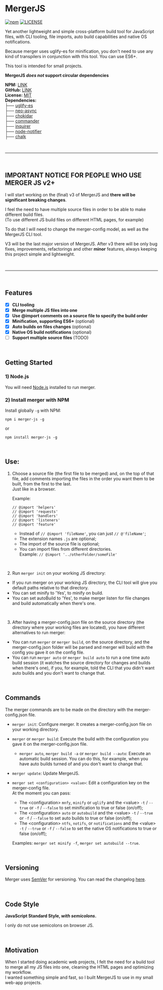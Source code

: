 ﻿# MergerJS
[![npm](https://img.shields.io/npm/v/merger-js.svg)](https://www.npmjs.com/package/merger-js) [![LICENSE](https://img.shields.io/npm/l/merger-js.svg)](https://github.com/joao-neves95/merger-js/blob/master/LICENSE) 

 Yet another lightweight and simple cross-platform build tool for JavaScript files, with CLI tooling, file imports, auto build capabilities and native OS notifications.
 
 Because merger uses uglify-es for minification, you don't need to use any kind of transpilers in conjunction with this tool. You can use ES6+.
 
 This tool is intended for small projects.
 
 **MergerJS *does not* support circular dependencies**
 
 **NPM:** [LINK](https://www.npmjs.com/package/merger-js)<br/>
 **GitHub:** [LINK](https://github.com/joao-neves95/merger-js)<br/>
 **License:** [MIT](https://github.com/joao-neves95/merger-js/blob/master/LICENSE)<br/>
 **Dependencies:**<br/>
 ├── [uglify-es](https://www.npmjs.com/package/uglify-es)<br/>
 ├── [neo-async](https://github.com/suguru03/neo-async)<br/>
 ├── [chokidar](https://github.com/paulmillr/chokidar)<br/>
 ├── [commander](https://github.com/tj/commander.js)<br/>
 ├── [inquirer](https://github.com/SBoudrias/Inquirer.js)<br/>
 ├── [node-notifier](https://github.com/mikaelbr/node-notifier)<br/>
 ├── [chalk](https://github.com/chalk/chalk)<br/>

<br/>

 ---
<br/>

 ## IMPORTANT NOTICE FOR PEOPLE WHO USE MERGER JS v2+
 
 I will start working on the (final) v3 of MergerJS and **there will be significant breaking changes**.
 
 I feel the need to have multiple source files in order to be able to make different build files. <br/>
 (To use different JS build files on different HTML pages, for example)
 
 To do that I will need to change the merger-config model, as well as the MergerJS CLI tool.

 V3 will be the last major version of MergerJS. After v3 there will be only bug fixes, improvements, refactorings and other **minor** features, always keeping this project simple and lightweight. 

<br/>

 ---

<br/>

## Features
 - [x] **CLI tooling**
 - [x] **Merge multiple JS files into one**
 - [x] **Use @import comments on a source file to specify the build order**
 - [x] **Minification, supporting ES6+** (optional)
 - [x] **Auto builds on files changes** (optional)
 - [x] **Native OS build notifications** (optional)
 - [ ] **Support multiple source files** (TODO)

&nbsp;

## Getting Started

### 1) Node.js

You will need [Node.js](https://nodejs.org/en/) installed to run merger.

### 2) Install merger with NPM

Install globally ```-g``` with NPM:

```
npm i merger-js -g
```
or 


```
npm install merger-js -g
```

&nbsp;

## Use:

1) Choose a source file (the first file to be merged) and, on the top of that file, add comments importing the files in the order you want them to be built, from the first to the last.<br/>
   Just like in a browser.
   
   Example:
   ```
   // @import 'helpers'
   // @import 'requests'
   // @import 'handlers'
   // @import 'listeners'
   // @import 'feature'
   ```
   - Instead of ```// @import 'fileName'```, you can just ```// @'fileName'```;
   - The extension names ```.js``` are optional;
   - The import of the source file is optional;
   - You can import files from different directories.<br/>
     Example: ```// @import '../otherFolder/someFile'```

&nbsp;

2) Run ```merger init``` on your working JS directory:
- If you run merger on your working JS directory, the CLI tool will give you default paths relative to that directory.
- You can set minify to 'Yes', to minify on build.
- You can set autoBuild to 'Yes', to make merger listen for file changes and build automatically when there's one. 

&nbsp;

3) After having a merger-config.json file on the source directory (the directory where your working files are located), you have different alternatives to run merger:
- You can run ```merger``` or ```merger build```, on the source directory, and the merger-config.json folder will be parsed and merger will build with the config you gave it on the config file.
- You can run ```merger auto``` or ```merger build auto``` to run a one time auto build session (it watches the source directory for changes and builds when there's one), if you, for example, told the CLI that you didn't want auto builds and you don't want to change that.

&nbsp;

## Commands

The merger commands are to be made on the directory with the merger-config.json file.

- ```merger init```: Configure merger. It creates a merger-config.json file on your working directory.

- ```merger``` or ```merger build```: Execute the build with the configuration you gave it on the merger-config.json file.
  - ```merger auto```, ```merger build -a``` or ```merger build --auto```: Execute an automatic build session. You can do this, for example, when you have auto builds turned of and you don't want to change that.
- ```merger update```: Update MergerJS.
- ```merger set <configuration> <value>```: Edit a configuration key on the merger-config file.<br/>
  At the moment you can pass:
  - The \<configuration\> ```mnfy```, ```minify``` or ```uglify``` and the \<value\> ```-t``` / ```--true``` or ```-f``` / ```--false``` to set minification to true or false (on/off);
  - The \<configuration\> ```auto``` or ```autobuild``` and the \<value\> ```-t``` / ```--true``` or ```-f``` / ```--false``` to set auto builds to true or false (on/off);
  - The \<configuration\> ```ntfs```, ```notifs```, or ```notifications``` and the \<value\> ```-t``` / ```--true``` or ```-f``` / ```--false``` to set the native OS notifications to true or false (on/off);
  
  Examples: ```merger set minify -f```, ```merger set autobuild --true```.

&nbsp;

## Versioning

Merger uses [SemVer](https://semver.org/) for versioning. You can read the changelog [here](https://github.com/joao-neves95/merger-js/blob/master/CHANGELOG.md).

&nbsp;

## Code Style

**JavaScript Standard Style, *with semicolons*.**

I only do not use semicolons on browser JS.

&nbsp;

## Motivation

When I started doing academic web projects, I felt the need for a build tool to merge all my JS files into one, cleaning the HTML pages and optimizing my workflow.<br/>
I wanted something simple and fast, so I built MergerJS to use in my small web-app projects.
